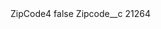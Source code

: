 <?xml version="1.0" encoding="UTF-8"?>
<CustomMetadata xmlns="http://soap.sforce.com/2006/04/metadata" xmlns:xsi="http://www.w3.org/2001/XMLSchema-instance" xmlns:xsd="http://www.w3.org/2001/XMLSchema">
    <label>ZipCode4</label>
    <protected>false</protected>
    <values>
        <field>Zipcode__c</field>
        <value xsi:type="xsd:string">21264</value>
    </values>
</CustomMetadata>
